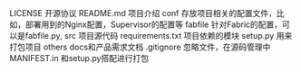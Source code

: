 LICENSE 开源协议
README.md 项目介绍
conf 存放项目相关的配置文件，比如，部署用到的Nginx配置，Supervisor的配置等
fabfile 针对Fabric的配置，可以是fabfile.py,
src 项目源代码
requirements.txt 项目依赖的模块
setup.py 用来打包项目
others docs和产品需求文档
.gitignore 忽略文件，在源码管理中
MANIFEST.in 和setup.py搭配进行打包